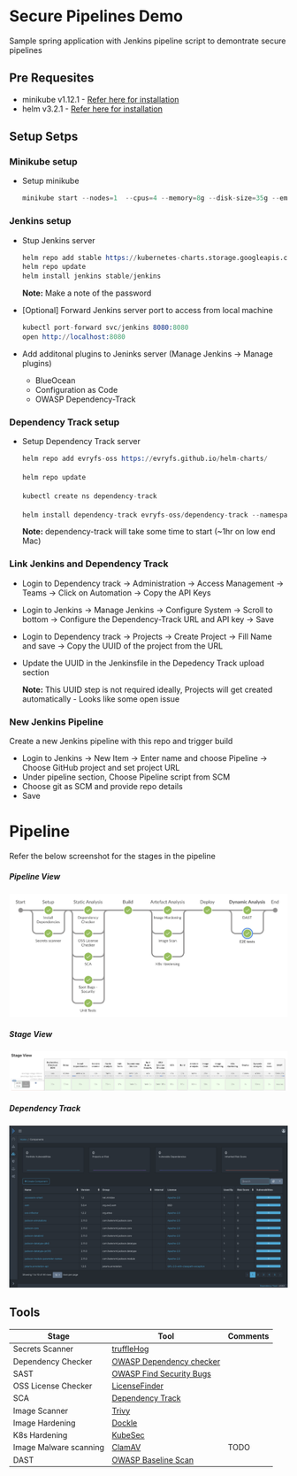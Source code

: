 # Secure Pipelines Demo

Sample spring application with Jenkins pipeline script to demontrate secure pipelines

## Pre Requesites

- minikube v1.12.1 - [Refer here for installation](https://kubernetes.io/docs/tasks/tools/install-minikube/)
- helm v3.2.1 - [Refer here for installation](https://helm.sh/docs/intro/install/)

## Setup Setps

### Minikube setup

- Setup minikube
  ```s
  minikube start --nodes=1  --cpus=4 --memory=8g --disk-size=35g --embed-certs=true
  ```

### Jenkins setup

- Stup Jenkins server

  ```s
  helm repo add stable https://kubernetes-charts.storage.googleapis.com
  helm repo update
  helm install jenkins stable/jenkins
  ```

  **Note:** Make a note of the password

- [Optional] Forward Jenkins server port to access from local machine

  ```s
  kubectl port-forward svc/jenkins 8080:8080
  open http://localhost:8080
  ```

- Add additonal plugins to Jeninks server (Manage Jenkins -> Manage plugins)

  - BlueOcean
  - Configuration as Code
  - OWASP Dependency-Track

### Dependency Track setup

- Setup Dependency Track server

  ```s
  helm repo add evryfs-oss https://evryfs.github.io/helm-charts/

  helm repo update

  kubectl create ns dependency-track

  helm install dependency-track evryfs-oss/dependency-track --namespace dependency-track
  ```

  **Note:** dependency-track will take some time to start (~1hr on low end Mac)

### Link Jenkins and Dependency Track

- Login to Dependency track -> Administration -> Access Management -> Teams -> Click on Automation -> Copy the API Keys

- Login to Jenkins -> Manage Jenkins -> Configure System -> Scroll to bottom -> Configure the Dependency-Track URL and API key -> Save

- Login to Dependency track -> Projects -> Create Project -> Fill Name and save -> Copy the UUID of the project from the URL

- Update the UUID in the Jenkinsfile in the Depedency Track upload section

  **Note:** This UUID step is not required ideally, Projects will get created automatically - Looks like some open issue

### New Jenkins Pipeline

Create a new Jenkins pipeline with this repo and trigger build

- Login to Jenkins -> New Item -> Enter name and choose Pipeline -> Choose GitHub project and set project URL
- Under pipeline section, Choose Pipeline script from SCM
- Choose git as SCM and provide repo details
- Save

# Pipeline

Refer the below screenshot for the stages in the pipeline

##### Pipeline View

![Pipeline View](imgs/Secure_Pipeline_1.png)

##### Stage View

![Stage View](imgs/Secure_Pipeline_2.png)

##### Dependency Track

![Dependency Track View](imgs/Dependency_Track.png)

## Tools

| Stage                  | Tool                                                                      | Comments |
| ---------------------- | ------------------------------------------------------------------------- | -------- |
| Secrets Scanner        | [truffleHog](https://github.com/dxa4481/truffleHog)                       |          |
| Dependency Checker     | [OWASP Dependency checker](https://jeremylong.github.io/DependencyCheck/) |          |
| SAST                   | [OWASP Find Security Bugs](https://find-sec-bugs.github.io/)              |          |
| OSS License Checker    | [LicenseFinder](https://github.com/pivotal/LicenseFinder)                 |          |
| SCA                    | [Dependency Track](https://dependencytrack.org/)                          |          |
| Image Scanner          | [Trivy](https://github.com/aquasecurity/trivy)                            |          |
| Image Hardening        | [Dockle](https://github.com/goodwithtech/dockle)                          |          |
| K8s Hardening          | [KubeSec](https://kubesec.io/)                                            |          |
| Image Malware scanning | [ClamAV](https://github.com/openbridge/clamav)                            | TODO     |
| DAST                   | [OWASP Baseline Scan](https://www.zaproxy.org/docs/docker/baseline-scan/) |          |
